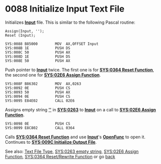 # 0088 Initialize Input Text File

Initializes **[Input](TEXT-FILE-TYPE.md)** file. This is similar to the following Pascal routine:

```
Assign(Input, '');
Reset (Input);
```

```
SYS:0088 B85000        MOV	AX,OFFSET Input
SYS:008B 1E            PUSH	DS
SYS:008C 50            PUSH	AX
SYS:008D 1E            PUSH	DS
SYS:008E 50            PUSH	AX
```

Push pointer to **[Input](TEXT-FILE-TYPE.md)** twice. The first one is for **[SYS:0364 Reset Function](0364-RESET-REWRITE-FUNC.md)**, the second one for **[SYS:02E6 Assign Function](02E6-ASSIGN-FUNC.md)**.

```
SYS:008F B86302        MOV	AX,0263
SYS:0092 0E            PUSH	CS
SYS:0093 50            PUSH	AX
SYS:0094 0E            PUSH	CS
SYS:0095 E84E02        CALL	02E6
```

Assigns empty string **[''](0263-DATA-COPYRIGHT.md)** in **[SYS:0263](0263-DATA-COPYRIGHT.md)** to **[Input](TEXT-FILE-TYPE.md)** on a call to **[SYS:02E6 Assign Function](02E6-ASSIGN-FUNC.md)**.

```
SYS:0098 0E            PUSH	CS
SYS:0099 E8C802        CALL	0364
```

Calls **[SYS:0364 Reset Function](0364-RESET-REWRITE-FUNC.md)** and use **[Input](TEXT-FILE-TYPE.md)**'s **[OpenFunc](TEXT-FILE-TYPE.md)** to open it. Continues to **[SYS:009C Initialize Output File](009C-INIT-OUTPUT.md)**.

See also: [Text File Type](TEXT-FILE-TYPE.md), [SYS:0263 empty string](0263-DATA-COPYRIGHT.md), [SYS:02E6 Assign Function](02E6-ASSIGN-FUNC.md), [SYS:0364 Reset/Rewrite Function](0364-RESET-REWRITE-FUNC.md) or go [back](../README.md)